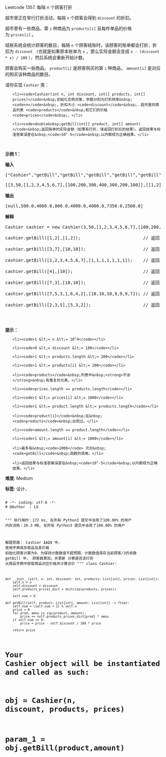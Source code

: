 Leetcode 1357. 每隔 n 个顾客打折
<p>超市里正在举行打折活动，每隔&nbsp;<code>n</code>&nbsp;个顾客会得到 <code>discount</code>&nbsp;的折扣。</p>


<p>超市里有一些商品，第&nbsp;<code>i</code>&nbsp;种商品为&nbsp;<code>products[i]</code>&nbsp;且每件单品的价格为&nbsp;<code>prices[i]</code>&nbsp;。</p>



<p>结账系统会统计顾客的数目，每隔&nbsp;<code>n</code>&nbsp;个顾客结账时，该顾客的账单都会打折，折扣为&nbsp;<code>discount</code>&nbsp;（也就是如果原本账单为&nbsp;<code>x</code>&nbsp;，那么实际金额会变成&nbsp;<code>x - (discount * x) / 100</code>&nbsp;），然后系统会重新开始计数。</p>



<p>顾客会购买一些商品，&nbsp;<code>product[i]</code>&nbsp;是顾客购买的第&nbsp;<code>i</code>&nbsp;种商品，&nbsp;<code>amount[i]</code>&nbsp;是对应的购买该种商品的数目。</p>



<p>请你实现&nbsp;<code>Cashier</code>&nbsp;类：</p>



<ul>

	<li><code>Cashier(int n, int discount, int[] products, int[] prices)</code>&nbsp;初始化实例对象，参数分别为打折频率&nbsp;<code>n</code>&nbsp;，折扣大小 <code>discount</code>&nbsp;，超市里的商品列表 <code>products</code>&nbsp;和它们的价格 <code>prices</code>&nbsp;。</li>

	<li><code>double&nbsp;getBill(int[] product, int[] amount)</code>&nbsp;返回账单的实际金额（如果有打折，请返回打折后的结果）。返回结果与标准答案误差在&nbsp;<code>10^-5</code>&nbsp;以内都视为正确结果。</li>

</ul>



<p>&nbsp;</p>



<p><strong>示例 1：</strong></p>



<pre><strong>输入</strong>

[&quot;Cashier&quot;,&quot;getBill&quot;,&quot;getBill&quot;,&quot;getBill&quot;,&quot;getBill&quot;,&quot;getBill&quot;,&quot;getBill&quot;,&quot;getBill&quot;]

[[3,50,[1,2,3,4,5,6,7],[100,200,300,400,300,200,100]],[[1,2],[1,2]],[[3,7],[10,10]],[[1,2,3,4,5,6,7],[1,1,1,1,1,1,1]],[[4],[10]],[[7,3],[10,10]],[[7,5,3,1,6,4,2],[10,10,10,9,9,9,7]],[[2,3,5],[5,3,2]]]

<strong>输出</strong>

[null,500.0,4000.0,800.0,4000.0,4000.0,7350.0,2500.0]

<strong>解释</strong>

Cashier cashier = new Cashier(3,50,[1,2,3,4,5,6,7],[100,200,300,400,300,200,100]);

cashier.getBill([1,2],[1,2]);                        // 返回 500.0, 账单金额为 = 1 * 100 + 2 * 200 = 500.

cashier.getBill([3,7],[10,10]);                      // 返回 4000.0

cashier.getBill([1,2,3,4,5,6,7],[1,1,1,1,1,1,1]);    // 返回 800.0 ，账单原本为 1600.0 ，但由于该顾客是第三位顾客，他将得到 50% 的折扣，所以实际金额为 1600 - 1600 * (50 / 100) = 800 。

cashier.getBill([4],[10]);                           // 返回 4000.0

cashier.getBill([7,3],[10,10]);                      // 返回 4000.0

cashier.getBill([7,5,3,1,6,4,2],[10,10,10,9,9,9,7]); // 返回 7350.0 ，账单原本为 14700.0 ，但由于系统计数再次达到三，该顾客将得到 50% 的折扣，实际金额为 7350.0 。

cashier.getBill([2,3,5],[5,3,2]);                    // 返回 2500.0

</pre>



<p>&nbsp;</p>



<p><strong>提示：</strong></p>



<ul>

	<li><code>1 &lt;= n &lt;= 10^4</code></li>

	<li><code>0 &lt;= discount &lt;= 100</code></li>

	<li><code>1 &lt;= products.length &lt;= 200</code></li>

	<li><code>1 &lt;= products[i] &lt;= 200</code></li>

	<li><code>products</code>&nbsp;列表中&nbsp;<strong>不会</strong>&nbsp;有重复的元素。</li>

	<li><code>prices.length == products.length</code></li>

	<li><code>1 &lt;= prices[i] &lt;= 1000</code></li>

	<li><code>1 &lt;= product.length &lt;= products.length</code></li>

	<li><code>product[i]</code>&nbsp;在&nbsp;<code>products</code>&nbsp;出现过。</li>

	<li><code>amount.length == product.length</code></li>

	<li><code>1 &lt;= amount[i] &lt;= 1000</code></li>

	<li>最多有&nbsp;<code>1000</code> 次对&nbsp;<code>getBill</code>&nbsp;函数的调用。</li>

	<li>返回结果与标准答案误差在&nbsp;<code>10^-5</code>&nbsp;以内都视为正确结果。</li>

</ul>





 **难度**: Medium



 **标签**: 设计、 





<div class="hcb_wrap">
<pre class="prism undefined-numbers lang-python" data-lang="Python"><code>
# -*- coding: utf-8 -*-
# @Author  : LG

"""
执行用时：172 ms, 在所有 Python3 提交中击败了100.00% 的用户
内存消耗：20.3 MB, 在所有 Python3 提交中击败了100.00% 的用户

解题思路：
    Cashier __init__ 中，
        使用字典保存商品及其价格
        初始化顾客计算为0，为保持计数数值不超预期，计数数值保存当前顾客/3的余数
    getBill 中，
        顾客数累加，并更新
        计算是否该打折
        从商品字典中获取商品对应价格并计算总价
"""
class Cashier:

    def __init__(self, n: int, discount: int, products: List[int], prices: List[int]):
        self.n = n
        self.discount = discount
        self.products_prices_dict = dict(zip(products, prices))

        self.num = 0

    def getBill(self, product: List[int], amount: List[int]) -> float:
        self.num = (self.num + 1) % self.n
        price = 0
        for prod, amou in zip(product, amount):
            price += self.products_prices_dict[prod] * amou
        if self.num == 0:
            price = price - self.discount / 100 * price

        return price

# Your Cashier object will be instantiated and called as such:
# obj = Cashier(n, discount, products, prices)
# param_1 = obj.getBill(product,amount)</code></pre></div>
